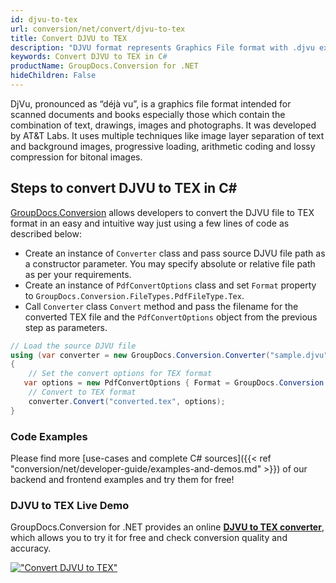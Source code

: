 ```yaml
---
id: djvu-to-tex
url: conversion/net/convert/djvu-to-tex
title: Convert DJVU to TEX
description: "DJVU format represents Graphics File format with .djvu extension. Learn how to convert DJVU to TEX file programmatically in C# language using GroupDocs.Conversion for .NET library."
keywords: Convert DJVU to TEX in C#
productName: GroupDocs.Conversion for .NET
hideChildren: False
---
```


DjVu, pronounced as “déjà vu”, is a graphics file format intended for scanned documents and books especially those which contain the combination of text, drawings, images and photographs. It was developed by AT&T Labs. It uses multiple techniques like image layer separation of text and background images, progressive loading, arithmetic coding and lossy compression for bitonal images.

## Steps to convert DJVU to TEX in C#

[GroupDocs.Conversion](https://products.groupdocs.com/conversion/net) allows developers to convert the DJVU file to TEX format in an easy and intuitive way just using a few lines of code as described below:

* Create an instance of `Converter` class and pass source DJVU file path as a constructor parameter. You may specify absolute or relative file path as per your requirements. 
* Create an instance of `PdfConvertOptions` class and set `Format` property to `GroupDocs.Conversion.FileTypes.PdfFileType.Tex`.
* Call `Converter` class `Convert` method and pass the filename for the converted TEX file and the `PdfConvertOptions` object from the previous step as parameters.

```csharp
// Load the source DJVU file
using (var converter = new GroupDocs.Conversion.Converter("sample.djvu"))
{
    // Set the convert options for TEX format
   var options = new PdfConvertOptions { Format = GroupDocs.Conversion.FileTypes.PdfFileType.Tex };
    // Convert to TEX format
    converter.Convert("converted.tex", options);
}
```

### Code Examples

Please find more [use-cases and complete C# sources]({{< ref "conversion/net/developer-guide/examples-and-demos.md" >}}) of our backend and frontend examples and try them for free!

### DJVU to TEX Live Demo

GroupDocs.Conversion for .NET provides an online [**DJVU to TEX converter**](https://products.groupdocs.app/conversion/djvu-to-tex), which allows you to try it for free and check conversion quality and accuracy.

[!["Convert DJVU to TEX"](conversion/net/images/convert-to-tex/convert-djvu-to-tex.png)](https://products.groupdocs.app/conversion/djvu-to-tex)